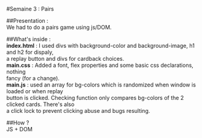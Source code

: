 #Semaine 3 : Pairs

##Presentation :  
We had to do a pairs game using js/DOM.

##What's inside :  
__index.html__ : I used divs with background-color and background-image, h1 and h2 for dispaly,  
a replay button and divs for cardback choices.  
__main.css__ : Added a font, flex properties and some basic css declarations, nothing  
fancy (for a change).  
__main.js__ : used an array for bg-colors which is randomized when window is loaded or when replay  
button is clicked. Checking function only compares bg-colors of the 2 clicked cards. There's also  
a click lock to prevent clicking abuse and bugs resulting.

##How ?  
JS + DOM
